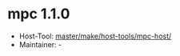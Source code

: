 # mpc 1.1.0
  - Host-Tool: [master/make/host-tools/mpc-host/](https://github.com/Freetz-NG/freetz-ng/tree/master/make/host-tools/mpc-host/)
  - Maintainer: -

